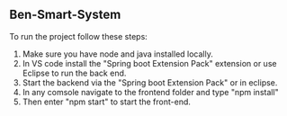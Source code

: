 ## Ben-Smart-System
To run the project follow these steps:
1. Make sure you have node and java installed locally.
2. In VS code install the "Spring boot Extension Pack" extension or use Eclipse to run the back end.
3. Start the backend via the "Spring boot Extension Pack" or in eclipse.
4. In any comsole navigate to the frontend folder and type "npm install"
5. Then enter "npm start" to start the front-end.
